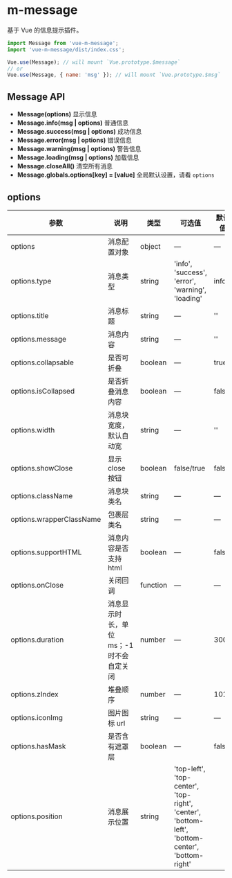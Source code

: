 # m-message

基于 Vue 的信息提示插件。

```js
import Message from 'vue-m-message';
import 'vue-m-message/dist/index.css';

Vue.use(Message); // will mount `Vue.prototype.$message`
// or
Vue.use(Message, { name: 'msg' }); // will mount `Vue.prototype.$msg`
```

## Message API

- **Message(options)** 显示信息
- **Message.info(msg | options)** 普通信息
- **Message.success(msg | options)** 成功信息
- **Message.error(msg | options)** 错误信息
- **Message.warning(msg | options)** 警告信息
- **Message.loading(msg | options)** 加载信息
- **Message.closeAll()** 清空所有消息
- **Message.globals.options[key] = [value]** 全局默认设置，请看 `options`

## options

| 参数                     | 说明                                     | 类型     | 可选值                                                                                          | 默认值 |
| ------------------------ | ---------------------------------------- | -------- | ----------------------------------------------------------------------------------------------- | ------ |
| options                  | 消息配置对象                             | object   | —                                                                                               | —      |
| options.type             | 消息类型                                 | string   | 'info', 'success', 'error', 'warning', 'loading'                                                | info   |
| options.title            | 消息标题                                 | string   | —                                                                                               | ''     |
| options.message          | 消息内容                                 | string   | —                                                                                               | ''     |
| options.collapsable      | 是否可折叠                               | boolean  | —                                                                                               | true   |
| options.isCollapsed      | 是否折叠消息内容                         | boolean  | —                                                                                               | false  |
| options.width            | 消息块宽度，默认自动宽                   | string   | —                                                                                               | ''     |
| options.showClose        | 显示 close 按钮                          | boolean  | false/true                                                                                      | false  |
| options.className        | 消息块类名                               | string   | —                                                                                               | —      |
| options.wrapperClassName | 包裹层类名                               | string   | —                                                                                               | —      |
| options.supportHTML      | 消息内容是否支持 html                    | boolean  | —                                                                                               | false  |
| options.onClose          | 关闭回调                                 | function | —                                                                                               | —      |
| options.duration         | 消息显示时长，单位 ms；-1 时不会自定关闭 | number   | —                                                                                               | 3000   |
| options.zIndex           | 堆叠顺序                                 | number   | —                                                                                               | 1010   |
| options.iconImg          | 图片图标 url                             | string   | —                                                                                               | —      |
| options.hasMask          | 是否含有遮罩层                           | boolean  | —                                                                                               | false  |
| options.position         | 消息展示位置                             | string   | 'top-left', 'top-center', 'top-right', 'center', 'bottom-left', 'bottom-center', 'bottom-right' |
